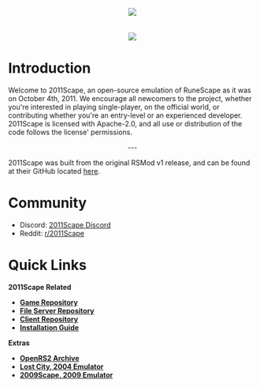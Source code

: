 <p align="center">
  <img src="https://cdn.discordapp.com/attachments/1067274729205010463/1082144752985702451/2011scapelogo.png" />
  <br>
  <br>
  <br>
  <img src="https://cdn.discordapp.com/attachments/1067274729205010463/1080001930836852806/image.png" />
  <br>
</p>




# Introduction

Welcome to 2011Scape, an open-source emulation of RuneScape as it was on October 4th, 2011. We encourage all newcomers to the project, whether you're interested in playing single-player, on the official world, or contributing whether you're an entry-level or an experienced developer. 2011Scape is licensed with Apache-2.0, and all use or distribution of the code follows the license' permissions.

<p align="center">
---
</p>

2011Scape was built from the original RSMod v1 release, and can be found at their GitHub located [here](https://github.com/Tomm0017/rsmod).

# Community

- Discord: [2011Scape Discord](https://discord.gg/jDbBAKjhxh)
- Reddit: [r/2011Scape](https://www.reddit.com/r/2011scape/)


# Quick Links

<b>2011Scape Related<b>
- [Game Repository](https://github.com/2011Scape/game)
- [File Server Repository](https://github.com/2011Scape/file-server)
- [Client Repository](https://github.com/2011Scape/rs-client)
- [Installation Guide](https://github.com/2011Scape/installation-guide)

<b>Extras</b>
- [OpenRS2 Archive](https://archive.openrs2.org/)
- [Lost City, 2004 Emulator](https://discord.gg/hN3tHUmZEN)
- [2009Scape, 2009 Emulator](https://2009scape.org)
